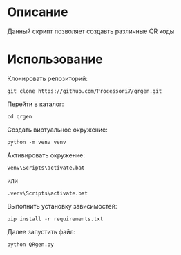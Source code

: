 # Описание
Данный скрипт позволяет создавть различные QR коды
# Использование
Клонировать репозиторий:
```
git clone https://github.com/Processori7/qrgen.git
```
Перейти в каталог:
```
cd qrgen
```
Создать виртуальное окружение:
```
python -m venv venv
```
Активировать окружение:
```
venv\Scripts\activate.bat
```
или
```
.venv\Scripts\activate.bat
```
Выполнить установку зависимостей:
```
pip install -r requirements.txt
```
Далее запустить файл:
```
python QRgen.py
```
